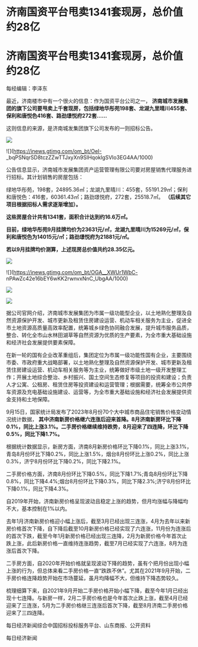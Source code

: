 # 济南国资平台甩卖1341套现房，总价值约28亿

# 济南国资平台甩卖1341套现房，总价值约28亿

每经编辑：李泽东

最近，济南楼市中有一个很火的信息：作为国资平台公司之一，
**济南城市发展集团的旗下公司要甩卖上千套现房，包括绿地华彤苑198套、龙湖九里晴川455套、保利和唐悦色416套、路劲璟悦府272套……**

这则信息的来源，是济南城发集团旗下公司发布的一则招标公告。

![](https://inews.gtimg.com/om_bt/Oc-j0c1gCJIjBBYYrDlmb8xEtYXoyg4ECk5uSjE7EzkLkAA/1000)

![](https://inews.gtimg.com/om_bt/OeI-
_bqPSNqrSD8tczZZwTTJxyXn9SIHqoklgSVIo3EG4AA/1000)

公告信息显示，济南城市发展集团资产运营管理有限公司要对房屋销售代理服务进行招标。其计划销售的房屋包括：

绿地华彤苑，198套，24895.36㎡；龙湖九里晴川：455套，55191.29㎡；保利和唐悦色：416套，60361.43㎡；路劲璟悦府，272套，25518.7㎡。
**（后续其它项目根据招标人需求逐渐增加）。**

**这些房屋合计共有1341套，面积合计达到约16.6万㎡。**

**目前，绿地华彤苑9月挂牌均价为23631元/㎡，龙湖九里晴川为15269元/㎡，保利和唐悦色为14015元/㎡；路劲璟悦府为21881元/㎡。**

**若以9月挂牌均价测算，上述现房总价值共约28.35亿元。**

![](https://inews.gtimg.com/om_bt/OsjXVEpT6QpXepgu9uasocWZu9Ar2PuCQjOSfModlnFUkAA/1000)

![](https://inews.gtimg.com/om_bt/OGA__XWUr1WbC-
nPAwZc42e16bEY6wKK2rwnvxNnC_UbgAA/1000)

![](https://inews.gtimg.com/om_bt/O-J7P8Ws708u5d1AQtQ9X-uocHyiebuoyFUT4c4JD3NS8AA/1000)

![](https://inews.gtimg.com/om_bt/OrJ9Wci3f6u6Dx84mKhYgMwDg-4FtGbzsDUHJ7WNWLB6wAA/1000)

据公司官网介绍，济南城市发展集团为市属一级功能型企业，以土地熟化整理及自然资源保护开发、城市更新及租赁住房建设运营、机动车相关服务为主业，促进全市土地资源高质量高效率配置，统筹城乡绿色协同融合发展，提升城市服务品质，整合、转化全市山水林田湖草等自然资源为优质的生产要素，为全市重大基础设施和经济社会发展提供要素保障。

在新一轮的国有企业改革重组后，集团定位为市属一级功能性国有企业，主要围绕市委、市政府重大战略部署，以土地熟化整理及自然资源保护开发、城市更新及租赁住房建设运营、机动车相关服务等为主业，统筹做好市级土地一级开发整理工作；开展土地综合整治、乡村振兴、国土空间生态修复等项目的投资和建设；负责人才公寓、公租房、租赁住房等投资建设和运营管理；根据需要，统筹全市公共停车资源及充电基础设施建设、运营等，为全市重大基础设施和经济社会发展提供资金支持和土地保障。

9月15日，国家统计局发布了2023年8月份70个大中城市商品住宅销售价格变动情况统计数据，
**其中济南新房价格继六连涨后迎来首降。8月济南新房环比下降0.1%，同比上涨3.1%。二手房价格继续维持跌势，8月迎来了四连降，环比下降0.5%，同比下降1.7%。**

根据统计数据显示，新房方面，济南8月新房价格环比下降0.1%，同比上涨3.1%，青岛8月份环比下降0.2%，同比上涨1.5%，烟台8月份环比上涨0.2%，同比上涨0.3%，济宁8月份环比下降0.2%，同比下降2.1%。

二手房价格方面，济南8月份环比下降0.5%，同比下降1.7%;青岛8月份环比下降0.8%，同比下降4.4%;烟台8月份环比下降0.3%，同比下降2.3%;济宁8月份环比下降0.1%，同比下降4.3%。

自2019年开始，济南新房价格呈现波动且稳定上涨的趋势，但月均涨幅与降幅均不大，基本控制在1%以内。

去年1月济南新房价格迎小幅上涨后，截至3月已经出现三连涨，4月为去年以来新房价格首次下降，自下降后截至10月新房价格已经实现了六连涨，11月份为连涨后的首次下跌，截至今年1月新房价格已经出现三连降，2月为新房价格今年首次止跌上涨，此后新房价格一直维持连涨趋势，截至7月已经实现了六连涨，8月为连涨后首次下降。

二手房方面，自2020年开始价格就呈现波动下降的趋势，虽有个把月份出现小幅上涨的行为，但总体来看二手房价格一直“跌跌不休”。尤其在2021年9月开始，二手房价格连降趋势开始在市场蔓延，虽月均降幅不大，但维持下降态势较久。

梳理细算下来，自2021年9月开始二手房价格开始小幅下降，截至今年1月已经出现十七连降。与新房一样，2月二手房价格也是今年首次止跌上涨，截至4月已经迎来了三连涨，5月为二手房价格继三连涨后首次下降，截至8月济南二手房价格迎来了三四连降。

每日经济新闻综合中国招标投标服务平台、山东商报、公开资料

每日经济新闻


